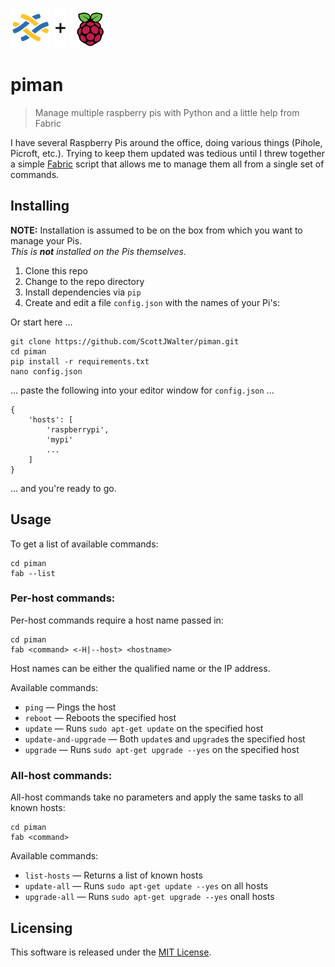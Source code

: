![Fabric](./images/fabric.png)  ![](./images/plus.png) ![Raspberry Pi](./images/raspi.png)

# piman
> Manage multiple raspberry pis with Python and a little help from Fabric

I have several Raspberry Pis around the office, doing various things (Pihole, Picroft, etc.).
Trying to keep them updated was tedious until I threw together a simple [Fabric][10] script that
allows me to manage them all from a single set of commands.

## Installing

**NOTE:**  Installation is assumed to be on the box from which you want to manage your Pis.  
_This is **not** installed on the Pis themselves._

1.  Clone this repo
2.  Change to the repo directory
3.  Install dependencies via `pip`
4.  Create and edit a file `config.json` with the names of your Pi's:

Or start here ...

```shell
git clone https://github.com/ScottJWalter/piman.git
cd piman
pip install -r requirements.txt
nano config.json
```

... paste the following into your editor window for `config.json` ...

```shell
{
    'hosts': [
        'raspberrypi',
        'mypi'
        ...
    ]
}
```

... and you're ready to go.

## Usage

To get a list of available commands:

```shell
cd piman
fab --list
```

### Per-host commands:

Per-host commands require a host name passed in:

```shell
cd piman
fab <command> <-H|--host> <hostname>
```

Host names can be either the qualified name or the IP address.

Available commands:

* `ping` &mdash; Pings the host
* `reboot` &mdash; Reboots the specified host
* `update` &mdash; Runs `sudo apt-get update` on the specified host
* `update-and-upgrade` &mdash; Both `update`s and `upgrade`s the specified host
* `upgrade` &mdash; Runs `sudo apt-get upgrade --yes` on the specified host

### All-host commands:

All-host commands take no parameters and apply the same tasks to all known hosts:

```shell
cd piman
fab <command>
```

Available commands:

* `list-hosts` &mdash; Returns a list of known hosts
* `update-all` &mdash; Runs `sudo apt-get update --yes` on all hosts
* `upgrade-all` &mdash; Runs `sudo apt-get upgrade --yes` onall hosts

## Licensing

This software is released under the [MIT License](LICENSE.md).


[10]: http://www.fabfile.org/
